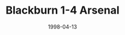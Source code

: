 ---
layout: post
title: Blackburn 1-4 Arsenal
date: 1998-04-13
categories: premier-league
video: TWTNSsqG2uk
summary: "Arsenal brushed aside title rivals Blackburn with a scintillating first half display."
excerpt: "Arsenal brushed aside title rivals Blackburn with a scintillating first half display."
title: Blackburn 1-4 Arsenal
---